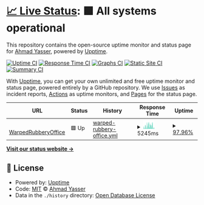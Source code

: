 # [📈 Live Status](https://Aynh.github.io/keep-alive): <!--live status--> **🟩 All systems operational**

This repository contains the open-source uptime monitor and status page for [Ahmad Yasser](https://Aynh.github.io/keep-alive), powered by [Upptime](https://github.com/upptime/upptime).

[![Uptime CI](https://github.com/Aynh/keep-alive/workflows/Uptime%20CI/badge.svg)](https://github.com/Aynh/keep-alive/actions?query=workflow%3A%22Uptime+CI%22)
[![Response Time CI](https://github.com/Aynh/keep-alive/workflows/Response%20Time%20CI/badge.svg)](https://github.com/Aynh/keep-alive/actions?query=workflow%3A%22Response+Time+CI%22)
[![Graphs CI](https://github.com/Aynh/keep-alive/workflows/Graphs%20CI/badge.svg)](https://github.com/Aynh/keep-alive/actions?query=workflow%3A%22Graphs+CI%22)
[![Static Site CI](https://github.com/Aynh/keep-alive/workflows/Static%20Site%20CI/badge.svg)](https://github.com/Aynh/keep-alive/actions?query=workflow%3A%22Static+Site+CI%22)
[![Summary CI](https://github.com/Aynh/keep-alive/workflows/Summary%20CI/badge.svg)](https://github.com/Aynh/keep-alive/actions?query=workflow%3A%22Summary+CI%22)

With [Upptime](https://upptime.js.org), you can get your own unlimited and free uptime monitor and status page, powered entirely by a GitHub repository. We use [Issues](https://github.com/Aynh/keep-alive/issues) as incident reports, [Actions](https://github.com/Aynh/keep-alive/actions) as uptime monitors, and [Pages](https://Aynh.github.io/keep-alive) for the status page.

<!--start: status pages-->
<!-- This summary is generated by Upptime (https://github.com/upptime/upptime) -->
<!-- Do not edit this manually, your changes will be overwritten -->
<!-- prettier-ignore -->
| URL | Status | History | Response Time | Uptime |
| --- | ------ | ------- | ------------- | ------ |
| <img alt="" src="https://icons.duckduckgo.com/ip3/warpedrubberyoffice.aynh.repl.co.ico" height="13"> [WarpedRubberyOffice](https://warpedrubberyoffice.aynh.repl.co) | 🟩 Up | [warped-rubbery-office.yml](https://github.com/aynh/keep-alive/commits/HEAD/history/warped-rubbery-office.yml) | <details><summary><img alt="Response time graph" src="./graphs/warped-rubbery-office/response-time-week.png" height="20"> 5245ms</summary><br><a href="https://Aynh.github.io/keep-alive/history/warped-rubbery-office"><img alt="Response time 5008" src="https://img.shields.io/endpoint?url=https%3A%2F%2Fraw.githubusercontent.com%2Faynh%2Fkeep-alive%2FHEAD%2Fapi%2Fwarped-rubbery-office%2Fresponse-time.json"></a><br><a href="https://Aynh.github.io/keep-alive/history/warped-rubbery-office"><img alt="24-hour response time 283" src="https://img.shields.io/endpoint?url=https%3A%2F%2Fraw.githubusercontent.com%2Faynh%2Fkeep-alive%2FHEAD%2Fapi%2Fwarped-rubbery-office%2Fresponse-time-day.json"></a><br><a href="https://Aynh.github.io/keep-alive/history/warped-rubbery-office"><img alt="7-day response time 5245" src="https://img.shields.io/endpoint?url=https%3A%2F%2Fraw.githubusercontent.com%2Faynh%2Fkeep-alive%2FHEAD%2Fapi%2Fwarped-rubbery-office%2Fresponse-time-week.json"></a><br><a href="https://Aynh.github.io/keep-alive/history/warped-rubbery-office"><img alt="30-day response time 3437" src="https://img.shields.io/endpoint?url=https%3A%2F%2Fraw.githubusercontent.com%2Faynh%2Fkeep-alive%2FHEAD%2Fapi%2Fwarped-rubbery-office%2Fresponse-time-month.json"></a><br><a href="https://Aynh.github.io/keep-alive/history/warped-rubbery-office"><img alt="1-year response time 5008" src="https://img.shields.io/endpoint?url=https%3A%2F%2Fraw.githubusercontent.com%2Faynh%2Fkeep-alive%2FHEAD%2Fapi%2Fwarped-rubbery-office%2Fresponse-time-year.json"></a></details> | <details><summary><a href="https://Aynh.github.io/keep-alive/history/warped-rubbery-office">97.96%</a></summary><a href="https://Aynh.github.io/keep-alive/history/warped-rubbery-office"><img alt="All-time uptime 98.61%" src="https://img.shields.io/endpoint?url=https%3A%2F%2Fraw.githubusercontent.com%2Faynh%2Fkeep-alive%2FHEAD%2Fapi%2Fwarped-rubbery-office%2Fuptime.json"></a><br><a href="https://Aynh.github.io/keep-alive/history/warped-rubbery-office"><img alt="24-hour uptime 100.00%" src="https://img.shields.io/endpoint?url=https%3A%2F%2Fraw.githubusercontent.com%2Faynh%2Fkeep-alive%2FHEAD%2Fapi%2Fwarped-rubbery-office%2Fuptime-day.json"></a><br><a href="https://Aynh.github.io/keep-alive/history/warped-rubbery-office"><img alt="7-day uptime 97.96%" src="https://img.shields.io/endpoint?url=https%3A%2F%2Fraw.githubusercontent.com%2Faynh%2Fkeep-alive%2FHEAD%2Fapi%2Fwarped-rubbery-office%2Fuptime-week.json"></a><br><a href="https://Aynh.github.io/keep-alive/history/warped-rubbery-office"><img alt="30-day uptime 99.20%" src="https://img.shields.io/endpoint?url=https%3A%2F%2Fraw.githubusercontent.com%2Faynh%2Fkeep-alive%2FHEAD%2Fapi%2Fwarped-rubbery-office%2Fuptime-month.json"></a><br><a href="https://Aynh.github.io/keep-alive/history/warped-rubbery-office"><img alt="1-year uptime 98.61%" src="https://img.shields.io/endpoint?url=https%3A%2F%2Fraw.githubusercontent.com%2Faynh%2Fkeep-alive%2FHEAD%2Fapi%2Fwarped-rubbery-office%2Fuptime-year.json"></a></details>

<!--end: status pages-->

[**Visit our status website →**](https://Aynh.github.io/keep-alive)

## 📄 License

- Powered by: [Upptime](https://github.com/upptime/upptime)
- Code: [MIT](./LICENSE) © [Ahmad Yasser](https://Aynh.github.io/keep-alive)
- Data in the `./history` directory: [Open Database License](https://opendatacommons.org/licenses/odbl/1-0/)
